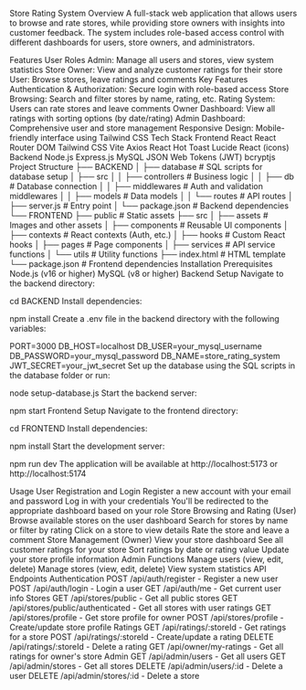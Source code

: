 Store Rating System
Overview
A full-stack web application that allows users to browse and rate stores, while providing store owners with insights into customer feedback. The system includes role-based access control with different dashboards for users, store owners, and administrators.

Features
User Roles
Admin: Manage all users and stores, view system statistics
Store Owner: View and analyze customer ratings for their store
User: Browse stores, leave ratings and comments
Key Features
Authentication & Authorization: Secure login with role-based access
Store Browsing: Search and filter stores by name, rating, etc.
Rating System: Users can rate stores and leave comments
Owner Dashboard: View all ratings with sorting options (by date/rating)
Admin Dashboard: Comprehensive user and store management
Responsive Design: Mobile-friendly interface using Tailwind CSS
Tech Stack
Frontend
React
React Router DOM
Tailwind CSS
Vite
Axios
React Hot Toast
Lucide React (icons)
Backend
Node.js
Express.js
MySQL
JSON Web Tokens (JWT)
bcryptjs
Project Structure
├── BACKEND
│   ├── database            # SQL scripts for database setup
│   ├── src
│   │   ├── controllers     # Business logic
│   │   ├── db              # Database connection
│   │   ├── middlewares     # Auth and validation middlewares
│   │   ├── models          # Data models
│   │   └── routes          # API routes
│   ├── server.js           # Entry point
│   └── package.json        # Backend dependencies
└── FRONTEND
    ├── public              # Static assets
    ├── src
    │   ├── assets          # Images and other assets
    │   ├── components      # Reusable UI components
    │   ├── contexts        # React contexts (Auth, etc.)
    │   ├── hooks           # Custom React hooks
    │   ├── pages           # Page components
    │   ├── services        # API service functions
    │   └── utils           # Utility functions
    ├── index.html          # HTML template
    └── package.json        # Frontend dependencies
Installation
Prerequisites
Node.js (v16 or higher)
MySQL (v8 or higher)
Backend Setup
Navigate to the backend directory:

cd BACKEND
Install dependencies:

npm install
Create a .env file in the backend directory with the following variables:

PORT=3000
DB_HOST=localhost
DB_USER=your_mysql_username
DB_PASSWORD=your_mysql_password
DB_NAME=store_rating_system
JWT_SECRET=your_jwt_secret
Set up the database using the SQL scripts in the database folder or run:

node setup-database.js
Start the backend server:

npm start
Frontend Setup
Navigate to the frontend directory:

cd FRONTEND
Install dependencies:

npm install
Start the development server:

npm run dev
The application will be available at http://localhost:5173 or http://localhost:5174

Usage
User Registration and Login
Register a new account with your email and password
Log in with your credentials
You'll be redirected to the appropriate dashboard based on your role
Store Browsing and Rating (User)
Browse available stores on the user dashboard
Search for stores by name or filter by rating
Click on a store to view details
Rate the store and leave a comment
Store Management (Owner)
View your store dashboard
See all customer ratings for your store
Sort ratings by date or rating value
Update your store profile information
Admin Functions
Manage users (view, edit, delete)
Manage stores (view, edit, delete)
View system statistics
API Endpoints
Authentication
POST /api/auth/register - Register a new user
POST /api/auth/login - Login a user
GET /api/auth/me - Get current user info
Stores
GET /api/stores/public - Get all public stores
GET /api/stores/public/authenticated - Get all stores with user ratings
GET /api/stores/profile - Get store profile for owner
POST /api/stores/profile - Create/update store profile
Ratings
GET /api/ratings/:storeId - Get ratings for a store
POST /api/ratings/:storeId - Create/update a rating
DELETE /api/ratings/:storeId - Delete a rating
GET /api/owner/my-ratings - Get all ratings for owner's store
Admin
GET /api/admin/users - Get all users
GET /api/admin/stores - Get all stores
DELETE /api/admin/users/:id - Delete a user
DELETE /api/admin/stores/:id - Delete a store

